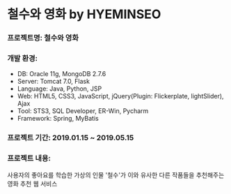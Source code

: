 # 철수와 영화 by HYEMINSEO

### 프로젝트명: 철수와 영화

### 개발 환경:
- DB: Oracle 11g, MongoDB 2.7.6
- Server: Tomcat 7.0, Flask
- Language: Java, Python, JSP
- Web: HTML5, CSS3, JavaScript, jQuery(Plugin: Flickerplate, lightSlider), Ajax
- Tool: STS3, SQL Developer, ER-Win, Pycharm
- Framework: Spring, MyBatis

### 프로젝트 기간: 2019.01.15 ~ 2019.05.15

### 프로젝트 내용:
사용자의 좋아요를 학습한 가상의 인물 '철수'가 이와 유사한 다른 작품들을 추천해주는 영화 추천 웹 서비스
